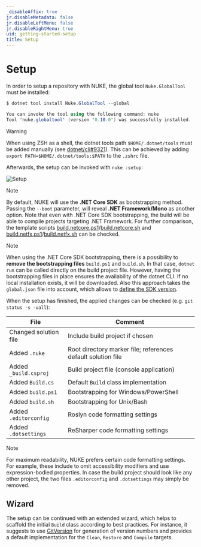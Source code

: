 ```yaml
---
_disableAffix: true
jr.disableMetadata: false
jr.disableLeftMenu: false
jr.disableRightMenu: true
uid: getting-started-setup
title: Setup
---
```


# Setup

In order to setup a repository with NUKE, the global tool `Nuke.GlobalTool` must be installed:

```c#
$ dotnet tool install Nuke.GlobalTool --global

You can invoke the tool using the following command: nuke
Tool 'nuke.globaltool' (version '0.10.0') was successfully installed.
```

> [!Warning]
> When using ZSH as a shell, the dotnet tools path `$HOME/.dotnet/tools` must be added manually (see [dotnet/cli#9321](https://github.com/dotnet/cli/issues/9321)). This can be achieved by adding `export PATH=$HOME/.dotnet/tools:$PATH` to the `.zshrc` file.

Afterwards, the setup can be invoked with `nuke :setup`:

![Setup](~/images/setup.gif)

> [!Note]
> By default, NUKE will use the **.NET Core SDK** as bootstrapping method. Passing the `--boot` parameter, will reveal **.NET Framework/Mono** as another option. Note that even with .NET Core SDK bootstrapping, the build will be able to compile projects targeting .NET Framework. For further comparison, the template scripts [build.netcore.ps1](https://github.com/nuke-build/nuke/blob/develop/source/Nuke.GlobalTool/templates/build.netcore.ps1)/[build.netcore.sh](https://github.com/nuke-build/nuke/blob/develop/source/Nuke.GlobalTool/templates/build.netcore.sh) and [build.netfx.ps1](https://github.com/nuke-build/nuke/blob/develop/source/Nuke.GlobalTool/templates/build.netfx.ps1)/[build.netfx.sh](https://github.com/nuke-build/nuke/blob/develop/source/Nuke.GlobalTool/templates/build.netfx.sh) can be checked.

> [!Note]
> When using the .NET Core SDK bootstrapping, there is a possibility to **remove the bootstrapping files** `build.ps1` and `build.sh`. In that case, `dotnet run` can be called directly on the build project file. However, having the bootstrapping files in place ensures the availability of the dotnet CLI. If no local installation exists, it will be downloaded. Also this approach takes the `global.json` file into account, which allows to [define the SDK version](https://docs.microsoft.com/en-us/dotnet/core/tools/global-json).

When the setup has finished, the applied changes can be checked (e.g. `git status -s -uall`):

| File | Comment | 
| --- | --- |
| Changed solution file | Include build project if chosen |
| Added `.nuke` | Root directory marker file; references default solution file |
| Added `_build.csproj` | Build project file (console application) |
| Added `Build.cs` | Default `Build` class implementation |
| Added `build.ps1` | Bootstrapping for Windows/PowerShell |
| Added `build.sh` | Bootstrapping for Unix/Bash |
| Added `.editorconfig` | Roslyn code formatting settings |
| Added `.dotsettings` | ReSharper code formatting settings |

> [!Note]
> For maximum readability, NUKE prefers certain code formatting settings. For example, these include to omit accessibility modifiers and use expression-bodied properties. In case the build project should look like any other project, the two files `.editorconfig` and `.dotsettings` may simply be removed.

## Wizard

The setup can be continued with an extended wizard, which helps to scaffold the initial `Build` class according to best practices. For instance, it suggests to use [GitVersion](https://gitversion.readthedocs.io/) for generation of version numbers and provides a default implementation for the `Clean`, `Restore` and `Compile` targets.

